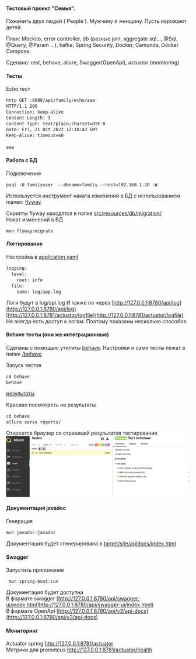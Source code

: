 #### Тестовый проект "Семья". 

Поженить двух людей ( People ). Мужчину и женщину. Пусть нарожают детей.

План: Mockito, error controller, db (разные join, aggregate sql..., @Sql, @Query, @Param ...), kafka, Spring Security, Docker, Camunda, Docker Compose.<br/>

Сделано:
 rest, behave, allure, Swagger(OpenApi), actuator (monitoring)

#### Тесты
Echo тест
````
http GET :8888/api/family/echo/aaa
HTTP/1.1 200 
Connection: keep-alive
Content-Length: 3
Content-Type: text/plain;charset=UTF-8
Date: Fri, 21 Oct 2022 12:10:43 GMT
Keep-Alive: timeout=60

aaa
````

#### Работа с БД
Подключение
````
psql -U familyuser  --dbname=family --host=192.168.1.20 -W
````

Используется инструмент наката изменений в БД с использованием maven: [flyway](https://flywaydb.org/documentation/getstarted/firststeps/maven).

Скрипты flyway находятся в папке [src/resources/db/migration/](https://github.com/cherepakhin/family/tree/master/src/main/resources/db/migration)  
Накат изменений в БД
````
mvn flyway:migrate
````
#### Логгирование
Настройка в [application.yaml](src/main/resources/application.yaml)
````
logging:
  level:
    root: info
  file:
    name: log/app.log
````
Логи будут в log/api.log
И также по через [http://127.0.0.1:8780/api/log](http://127.0.0.1:8780/api/log)
<br/> [http://127.0.0.1:8781/actuator/logfile](http://127.0.0.1:8781/actuator/logfile) <br/>
Не всегда есть доступ к логам. Поэтому показаны несколько способов.
#### Behave тесты (они же интеграционные)
Сделаны с помощью утилиты [behave](https://behave.readthedocs.io/en/stable/).
Настройки и сами тесты лежат в папке [/behave](https://github.com/cherepakhin/family/tree/dev/behave) 

Запуск тестов
````
cd behave
behave
````
[результаты](/behave/doc/behave.png)

Красиво посмотреть на результаты 
````
cd behave
allure serve reports/
````
Откроется браузер со страницей результатов тестирования
![страницей результатов тестирования](/behave/doc/allure.png)

#### Документация javadoc
Генерация
````shell
mvn javadoc:javadoc
````
Документация будет сгенерирована в [target/site/apidocs/index.html](/target/site/apidocs/index.html)

#### Swagger
Запустить приложение
````shell
 mvn spring-boot:run
````
Документация будет доступна<br/>
В формате swagger [http://127.0.0.1:8780/api/swagger-ui/index.html]http://127.0.0.1:8780/api/swagger-ui/index.html)
<br/>
В формате OpenApi [http://127.0.0.1:8780/api/v3/api-docs](http://127.0.0.1:8780/api/v3/api-docs)

#### Мониторинг
Actuator spring
http://127.0.0.1:8781/actuator <br/>
Метрики для prometeus
http://127.0.0.1:8781/actuator/health
